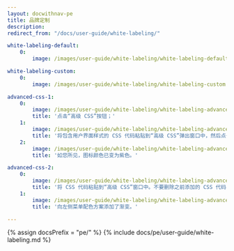 ```yaml
---
layout: docwithnav-pe
title: 品牌定制
description:
redirect_from: "/docs/user-guide/white-labeling/"

white-labeling-default:
    0:
        image: /images/user-guide/white-labeling/white-labeling-default.png

white-labeling-custom:
    0:
        image: /images/user-guide/white-labeling/white-labeling-custom.png

advanced-css-1:
    0:
        image: /images/user-guide/white-labeling/white-labeling-advanced-css-1.png
        title: '点击“高级 CSS”按钮；'
    1:
        image: /images/user-guide/white-labeling/white-labeling-advanced-css-2.png
        title: '将包含用户界面样式的 CSS 代码粘贴到“高级 CSS”弹出窗口中，然后点击“保存”。然后保存所有更改；'
    2:
        image: /images/user-guide/white-labeling/white-labeling-advanced-css-3.png
        title: '如您所见，图标颜色已变为紫色。'

advanced-css-2:
    0:
        image: /images/user-guide/white-labeling/white-labeling-advanced-css-4.png
        title: '将 CSS 代码粘贴到“高级 CSS”窗口中。不要删除之前添加的 CSS 代码，以保留之前的配色方案。保存所有更改；'
    1:
        image: /images/user-guide/white-labeling/white-labeling-advanced-css-5.png
        title: '向左侧菜单配色方案添加了渐变。'

---
```


{% assign docsPrefix = "pe/" %}
{% include docs/pe/user-guide/white-labeling.md %}